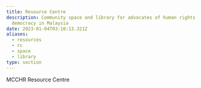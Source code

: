 ```yaml
---
title: Resource Centre
description: Community space and library for advocates of human rights and
  democracy in Malaysia
date: 2023-01-04T03:10:13.321Z
aliases:
  - resources
  - rc
  - space
  - library
type: section
---
```

M﻿CCHR Resource Centre